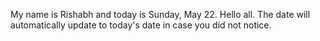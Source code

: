My name is Rishabh and today is Sunday, May 22. Hello all. The date will automatically update to today's date in case you did not notice.
